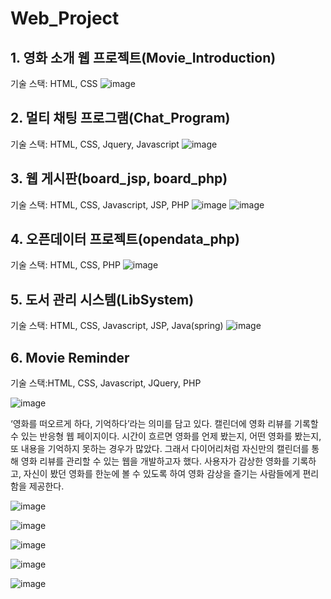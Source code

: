 # Web_Project

## 1. 영화 소개 웹 프로젝트(Movie_Introduction)
기술 스택: HTML, CSS
![image](https://user-images.githubusercontent.com/39723658/156743544-41e9556f-5668-49c5-83af-bd043e4ac007.png)


## 2. 멀티 채팅 프로그램(Chat_Program)
기술 스택: HTML, CSS, Jquery, Javascript
![image](https://user-images.githubusercontent.com/39723658/156743980-fdc4c550-5974-4f78-b47e-c1fe9965d438.png)


## 3. 웹 게시판(board_jsp, board_php)
기술 스택: HTML, CSS, Javascript, JSP, PHP
![image](https://user-images.githubusercontent.com/39723658/156744051-e2e81405-2552-45b4-82f6-073bc51300fa.png)
![image](https://user-images.githubusercontent.com/39723658/156744142-7ca91896-f6a6-454e-a98a-8d8703caf620.png)


## 4. 오픈데이터 프로젝트(opendata_php)
기술 스택: HTML, CSS, PHP
![image](https://user-images.githubusercontent.com/39723658/156744223-132d5a9a-6f6e-4bfd-8c65-b5d047202aaa.png)


## 5. 도서 관리 시스템(LibSystem)
기술 스택: HTML, CSS, Javascript, JSP, Java(spring)
![image](https://user-images.githubusercontent.com/39723658/156744290-dd68b842-414a-4b63-9c63-73b09992c0f5.png)


## 6. Movie Reminder
기술 스택:HTML, CSS, Javascript, JQuery, PHP

![image](https://user-images.githubusercontent.com/39723658/156745120-4385a0eb-76f1-4d6d-80ef-6f8b4c77e6c9.png)


‘영화를 떠오르게 하다, 기억하다’라는 의미를 담고 있다. 캘린더에 영화 리뷰를 기록할 수 있는 반응형 웹 페이지이다.
시간이 흐르면 영화를 언제 봤는지, 어떤 영화를 봤는지, 또 내용을 기억하지 못하는 경우가 많았다. 그래서 다이어리처럼 자신만의 캘린더를 통해 영화 리뷰를 관리할 수 있는 웹을 개발하고자 했다. 사용자가 감상한 영화를 기록하고, 자신이 봤던 영화를 한눈에 볼 수 있도록 하여 영화 감상을 즐기는 사람들에게 편리함을 제공한다.


![image](https://user-images.githubusercontent.com/39723658/156745156-60f44f99-12e5-4ea9-aad2-7c4981c52e97.png)

![image](https://user-images.githubusercontent.com/39723658/156745207-dccb9bab-2ca9-4b7c-9cd3-e547a5dc2faf.png)

![image](https://user-images.githubusercontent.com/39723658/156745177-8cd0d1e1-fb2b-40ca-8b65-bb806a354218.png)

![image](https://user-images.githubusercontent.com/39723658/156745272-85eb503f-ec00-4fe6-b677-0cf17241377d.png)

![image](https://user-images.githubusercontent.com/39723658/156745589-7d451bea-1169-48ce-a051-9ad9c075f58e.png)


